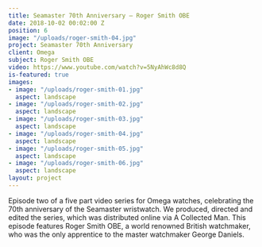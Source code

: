 ```yaml
---
title: Seamaster 70th Anniversary — Roger Smith OBE
date: 2018-10-02 00:02:00 Z
position: 6
image: "/uploads/roger-smith-04.jpg"
project: Seamaster 70th Anniversary
client: Omega
subject: Roger Smith OBE
video: https://www.youtube.com/watch?v=5NyAhWc8d8Q
is-featured: true
images:
- image: "/uploads/roger-smith-01.jpg"
  aspect: landscape
- image: "/uploads/roger-smith-02.jpg"
  aspect: landscape
- image: "/uploads/roger-smith-03.jpg"
  aspect: landscape
- image: "/uploads/roger-smith-04.jpg"
  aspect: landscape
- image: "/uploads/roger-smith-05.jpg"
  aspect: landscape
- image: "/uploads/roger-smith-06.jpg"
  aspect: landscape
layout: project
---
```


Episode two of a five part video series for Omega watches, celebrating the 70th anniversary of the Seamaster wristwatch.  We produced, directed and edited the series, which was distributed online via A Collected Man. This episode features Roger Smith OBE, a world renowned British watchmaker, who was the only apprentice to the master watchmaker George Daniels. 
